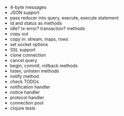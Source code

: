 - 4-byte messages
- JSON support
- pass reducer into query, execute, execute statement
- id and status as methods
- idle? tx-error? transaction? methods
- copy out
- copy in: stream, maps, rows
- set socket options
- SSL support
- clone connection
- cancel query
- begin, commit, rollback methods
- listen, unlisten methods
- notify method
- check TODOs
- notification handler
- notice handler
- protocol handler
- connection pool
- clojure tests
